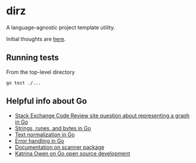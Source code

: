 # dirz
A language-agnostic project template utility.

Initial thoughts are [here](http://coleman.codes/post/language-agnostic-project-template-dsl/).

## Running tests

From the top-level directory

```
go test ./...
```

## Helpful info about Go

- [Stack Exchange Code Review site question about representing a graph in Go](http://codereview.stackexchange.com/questions/62214/graph-adjacency-list-for-bfs-and-dfs-in-golang)
- [Strings, runes, and bytes in Go](https://blog.golang.org/strings)
- [Text normalization in Go](https://blog.golang.org/normalization)
- [Error handling in Go](http://blog.golang.org/error-handling-and-go)
- [Documentation on scanner package](http://golang.org/pkg/text/scanner/)
- [Katrina Owen on Go open source development](https://splice.com/blog/contributing-open-source-git-repositories-go/)
